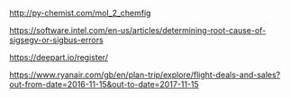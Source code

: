 http://py-chemist.com/mol_2_chemfig

https://software.intel.com/en-us/articles/determining-root-cause-of-sigsegv-or-sigbus-errors

https://deepart.io/register/

https://www.ryanair.com/gb/en/plan-trip/explore/flight-deals-and-sales?out-from-date=2016-11-15&out-to-date=2017-11-15

